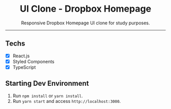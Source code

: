 <h1 align="center">
UI Clone - Dropbox Homepage
</h1>

<p align="center">Responsive Dropbox Homepage UI clone for study purposes.</p>

<hr>

## Techs

- [x] React.js
- [x] Styled Components
- [x] TypeScript

## Starting Dev Environment

1. Run `npm install` or `yarn install`.<br />
2. Run `yarn start` and access `http://localhost:3000`.<br />
